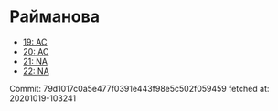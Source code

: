 # Райманова
- [19: AC](19.md)
- [20: AC](20.md)
- [21: NA](21.md)
- [22: NA](22.md)

Commit: 79d1017c0a5e477f0391e443f98e5c502f059459
 fetched at: 20201019-103241

